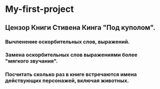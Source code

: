 # My-first-project

## Цензор Книги Стивена Кинга "Под куполом".

### Вычленение оскорбительных слов, выражений.
### Замена оскорбительных слов выражениями более "мягкого звучания".
### Посчитать сколько раз в книге встречаются имена действующих персонажей, включая животных.


